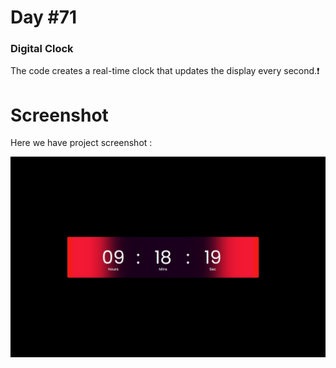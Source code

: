 # Day #71

### Digital Clock
The code creates a real-time clock that updates the display every second.❗️

# Screenshot
Here we have project screenshot :

![screenshot](screenshot.png)